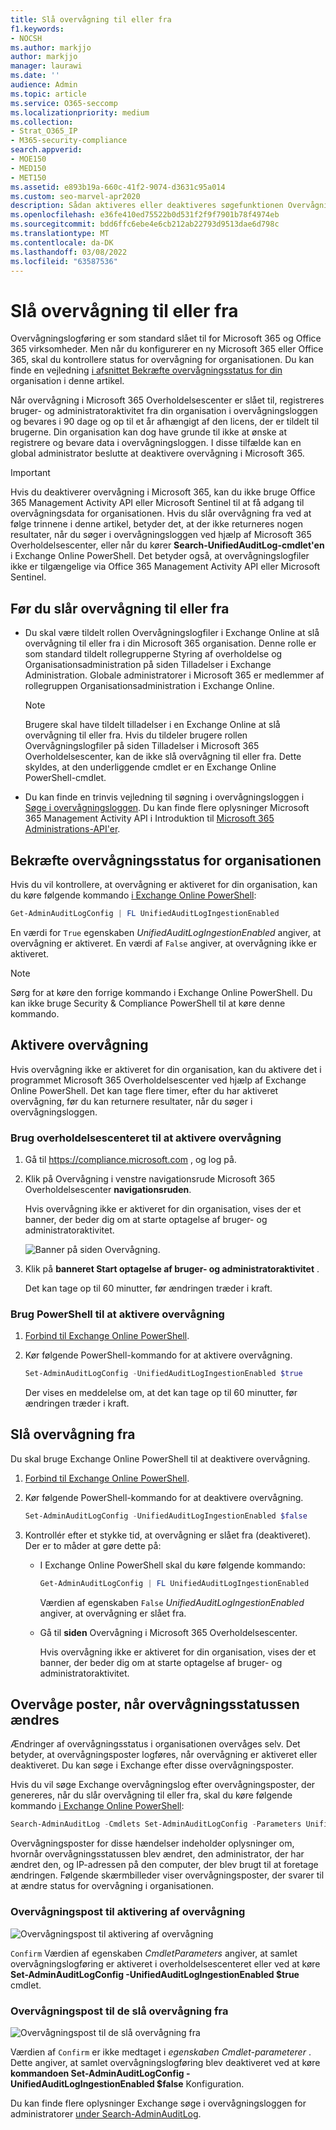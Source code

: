 ```yaml
---
title: Slå overvågning til eller fra
f1.keywords:
- NOCSH
ms.author: markjjo
author: markjjo
manager: laurawi
ms.date: ''
audience: Admin
ms.topic: article
ms.service: O365-seccomp
ms.localizationpriority: medium
ms.collection:
- Strat_O365_IP
- M365-security-compliance
search.appverid:
- MOE150
- MED150
- MET150
ms.assetid: e893b19a-660c-41f2-9074-d3631c95a014
ms.custom: seo-marvel-apr2020
description: Sådan aktiveres eller deaktiveres søgefunktionen Overvågningslog i Microsoft 365 Overholdelsescenter for at aktivere eller deaktivere administratorens mulighed for at søge i overvågningsloggen.
ms.openlocfilehash: e36fe410ed75522b0d531f2f9f7901b78f4974eb
ms.sourcegitcommit: bdd6ffc6ebe4e6cb212ab22793d9513dae6d798c
ms.translationtype: MT
ms.contentlocale: da-DK
ms.lasthandoff: 03/08/2022
ms.locfileid: "63587536"
---
```

# <a name="turn-auditing-on-or-off"></a>Slå overvågning til eller fra

Overvågningslogføring er som standard slået til for Microsoft 365 og Office 365 virksomheder. Men når du konfigurerer en ny Microsoft 365 eller Office 365, skal du kontrollere status for overvågning for organisationen. Du kan finde en vejledning [i afsnittet Bekræfte overvågningsstatus for din](#verify-the-auditing-status-for-your-organization) organisation i denne artikel. 

Når overvågning i Microsoft 365 Overholdelsescenter er slået til, registreres bruger- og administratoraktivitet fra din organisation i overvågningsloggen og bevares i 90 dage og op til et år afhængigt af den licens, der er tildelt til brugerne. Din organisation kan dog have grunde til ikke at ønske at registrere og bevare data i overvågningsloggen. I disse tilfælde kan en global administrator beslutte at deaktivere overvågning i Microsoft 365.

> [!IMPORTANT]
> Hvis du deaktiverer overvågning i Microsoft 365, kan du ikke bruge Office 365 Management Activity API eller Microsoft Sentinel til at få adgang til overvågningsdata for organisationen. Hvis du slår overvågning fra ved at følge trinnene i denne artikel, betyder det, at der ikke returneres nogen resultater, når du søger i overvågningsloggen ved hjælp af Microsoft 365 Overholdelsescenter, eller når du kører **Search-UnifiedAuditLog-cmdlet'en** i Exchange Online PowerShell. Det betyder også, at overvågningslogfiler ikke er tilgængelige via Office 365 Management Activity API eller Microsoft Sentinel.
  
## <a name="before-you-turn-auditing-on-or-off"></a>Før du slår overvågning til eller fra

- Du skal være tildelt rollen Overvågningslogfiler i Exchange Online at slå overvågning til eller fra i din Microsoft 365 organisation. Denne rolle er som standard tildelt rollegrupperne Styring af overholdelse og Organisationsadministration på siden Tilladelser  i Exchange Administration. Globale administratorer i Microsoft 365 er medlemmer af rollegruppen Organisationsadministration i Exchange Online.

    > [!NOTE]
    > Brugere skal have tildelt tilladelser i en Exchange Online at slå overvågning til eller fra. Hvis du tildeler brugere rollen Overvågningslogfiler på siden  Tilladelser i Microsoft 365 Overholdelsescenter, kan de ikke slå overvågning til eller fra. Dette skyldes, at den underliggende cmdlet er en Exchange Online PowerShell-cmdlet.

- Du kan finde en trinvis vejledning til søgning i overvågningsloggen i [Søge i overvågningsloggen](search-the-audit-log-in-security-and-compliance.md). Du kan finde flere oplysninger Microsoft 365 Management Activity API i Introduktion til [Microsoft 365 Administrations-API'er](/office/office-365-management-api/get-started-with-office-365-management-apis).

## <a name="verify-the-auditing-status-for-your-organization"></a>Bekræfte overvågningsstatus for organisationen

Hvis du vil kontrollere, at overvågning er aktiveret for din organisation, kan du køre følgende kommando [i Exchange Online PowerShell](/powershell/exchange/connect-to-exchange-online-powershell):

```powershell
Get-AdminAuditLogConfig | FL UnifiedAuditLogIngestionEnabled
```

En værdi for `True` egenskaben  _UnifiedAuditLogIngestionEnabled_ angiver, at overvågning er aktiveret. En værdi af `False` angiver, at overvågning ikke er aktiveret.

> [!NOTE]
> Sørg for at køre den forrige kommando i Exchange Online PowerShell. Du kan ikke bruge Security & Compliance PowerShell til at køre denne kommando.

## <a name="turn-on-auditing"></a>Aktivere overvågning

Hvis overvågning ikke er aktiveret for din organisation, kan du aktivere det i programmet Microsoft 365 Overholdelsescenter ved hjælp af Exchange Online PowerShell. Det kan tage flere timer, efter du har aktiveret overvågning, før du kan returnere resultater, når du søger i overvågningsloggen.
  
### <a name="use-the-compliance-center-to-turn-on-auditing"></a>Brug overholdelsescenteret til at aktivere overvågning

1. Gå til <https://compliance.microsoft.com> , og log på.

2. Klik på Overvågning i venstre navigationsrude Microsoft 365 Overholdelsescenter **navigationsruden**.

   Hvis overvågning ikke er aktiveret for din organisation, vises der et banner, der beder dig om at starte optagelse af bruger- og administratoraktivitet.

   ![Banner på siden Overvågning.](../media/AuditingBanner.png)

3. Klik på **banneret Start optagelse af bruger- og administratoraktivitet** .

   Det kan tage op til 60 minutter, før ændringen træder i kraft.

### <a name="use-powershell-to-turn-on-auditing"></a>Brug PowerShell til at aktivere overvågning

1. [Forbind til Exchange Online PowerShell](/powershell/exchange/connect-to-exchange-online-powershell).

2. Kør følgende PowerShell-kommando for at aktivere overvågning.

    ```powershell
    Set-AdminAuditLogConfig -UnifiedAuditLogIngestionEnabled $true
    ```

    Der vises en meddelelse om, at det kan tage op til 60 minutter, før ændringen træder i kraft.
  
## <a name="turn-off-auditing"></a>Slå overvågning fra

Du skal bruge Exchange Online PowerShell til at deaktivere overvågning.
  
1. [Forbind til Exchange Online PowerShell](/powershell/exchange/connect-to-exchange-online-powershell).

2. Kør følgende PowerShell-kommando for at deaktivere overvågning.

    ```powershell
    Set-AdminAuditLogConfig -UnifiedAuditLogIngestionEnabled $false
    ```

3. Kontrollér efter et stykke tid, at overvågning er slået fra (deaktiveret). Der er to måder at gøre dette på:

    - I Exchange Online PowerShell skal du køre følgende kommando:

      ```powershell
      Get-AdminAuditLogConfig | FL UnifiedAuditLogIngestionEnabled
      ```

      Værdien af egenskaben  `False`  _UnifiedAuditLogIngestionEnabled_ angiver, at overvågning er slået fra.

    - Gå til **siden** Overvågning i Microsoft 365 Overholdelsescenter.

      Hvis overvågning ikke er aktiveret for din organisation, vises der et banner, der beder dig om at starte optagelse af bruger- og administratoraktivitet.

## <a name="audit-records-when-auditing-status-is-changed"></a>Overvåge poster, når overvågningsstatussen ændres

Ændringer af overvågningsstatus i organisationen overvåges selv. Det betyder, at overvågningsposter logføres, når overvågning er aktiveret eller deaktiveret. Du kan søge i Exchange efter disse overvågningsposter.

Hvis du vil søge Exchange overvågningslog efter overvågningsposter, der genereres, når du slår overvågning til eller fra, skal du køre følgende kommando [i Exchange Online PowerShell](/powershell/exchange/connect-to-exchange-online-powershell):

```powershell
Search-AdminAuditLog -Cmdlets Set-AdminAuditLogConfig -Parameters UnifiedAuditLogIngestionEnabled
```

Overvågningsposter for disse hændelser indeholder oplysninger om, hvornår overvågningsstatussen blev ændret, den administrator, der har ændret den, og IP-adressen på den computer, der blev brugt til at foretage ændringen. Følgende skærmbilleder viser overvågningsposter, der svarer til at ændre status for overvågning i organisationen.

### <a name="audit-record-for-turning-on-auditing"></a>Overvågningspost til aktivering af overvågning

![Overvågningspost til aktivering af overvågning](../media/AuditStatusAuditingEnabled.png)

`Confirm` Værdien af egenskaben *CmdletParameters* angiver, at samlet overvågningslogføring er aktiveret i overholdelsescenteret eller ved at køre **Set-AdminAuditLogConfig -UnifiedAuditLogIngestionEnabled $true** cmdlet.

### <a name="audit-record-for-turning-off-auditing"></a>Overvågningspost til de slå overvågning fra

![Overvågningspost til de slå overvågning fra](../media/AuditStatusAuditingDisabled.png)

Værdien af `Confirm` er ikke medtaget i *egenskaben Cmdlet-parameterer* . Dette angiver, at samlet overvågningslogføring blev deaktiveret ved at køre **kommandoen Set-AdminAuditLogConfig -UnifiedAuditLogIngestionEnabled $false** Konfiguration.

Du kan finde flere oplysninger Exchange søge i overvågningsloggen for administratorer [under Search-AdminAuditLog](/powershell/module/exchange/search-adminauditlog).
